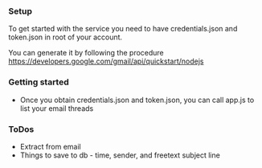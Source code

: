 ### Setup
To get started with the service you need to have credentials.json and token.json in root of your account.

You can generate it by following the procedure https://developers.google.com/gmail/api/quickstart/nodejs


### Getting started
- Once you obtain credentials.json and token.json, you can call app.js to list your email threads

### ToDos
- Extract from email
- Things to save to db - time, sender, and freetext subject line